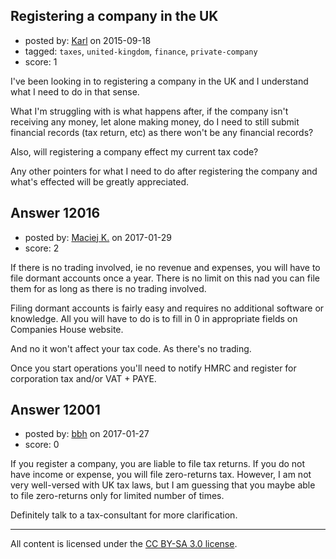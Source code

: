 ## Registering a company in the UK

- posted by: [Karl](https://stackexchange.com/users/1917433/karl) on 2015-09-18
- tagged: `taxes`, `united-kingdom`, `finance`, `private-company`
- score: 1

<p>I've been looking in to registering a company in the UK and I understand what I need to do in that sense.</p>

<p>What I'm struggling with is what happens after, if the company isn't receiving any money, let alone making money, do I need to still submit financial records (tax return, etc) as there won't be any financial records?</p>

<p>Also, will registering a company effect my current tax code?</p>

<p>Any other pointers for what I need to do after registering the company and what's effected will be greatly appreciated.</p>



## Answer 12016

- posted by: [Maciej K.](https://stackexchange.com/users/7439907/maciej-k) on 2017-01-29
- score: 2

<p>If there is no trading involved, ie no revenue and expenses, you will have to file dormant accounts once a year. There is no limit on this nad you can file them for as long as there is no trading involved. </p>

<p>Filing dormant accounts is fairly easy and requires no additional software or knowledge. All you will have to do is to fill in 0 in appropriate fields on Companies House website. </p>

<p>And no it won't affect your tax code. As there's no trading. </p>

<p>Once you start operations you'll need to notify HMRC and register for corporation tax and/or VAT + PAYE. </p>



## Answer 12001

- posted by: [bbh](https://stackexchange.com/users/320871/bbh) on 2017-01-27
- score: 0

<p>If you register a company, you are liable to file tax returns. If you do not have income or expense, you will file zero-returns tax. However, I am not very well-versed with UK tax laws, but I am guessing that you maybe able to file zero-returns only for limited number of times. </p>

<p>Definitely talk to a tax-consultant for more clarification.</p>




---

All content is licensed under the [CC BY-SA 3.0 license](https://creativecommons.org/licenses/by-sa/3.0/).
